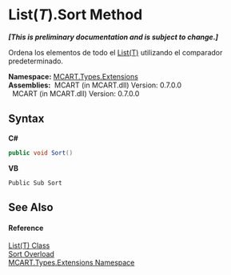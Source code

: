 # List(*T*).Sort Method 
 _**\[This is preliminary documentation and is subject to change.\]**_

Ordena los elementos de todo el <a href="e472f890-0d94-e75b-9f29-f49cc04a830f">List(T)</a> utilizando el comparador predeterminado.

**Namespace:**&nbsp;<a href="a8e71047-44e0-7000-43f0-67a6f5b9758c">MCART.Types.Extensions</a><br />**Assemblies:**&nbsp;&nbsp;MCART (in MCART.dll) Version: 0.7.0.0<br />&nbsp;&nbsp;MCART (in MCART.dll) Version: 0.7.0.0<br />

## Syntax

**C#**<br />
``` C#
public void Sort()
```

**VB**<br />
``` VB
Public Sub Sort
```


## See Also


#### Reference
<a href="e472f890-0d94-e75b-9f29-f49cc04a830f">List(T) Class</a><br /><a href="2680e0fa-de25-ada9-26b0-879c5b6963d9">Sort Overload</a><br /><a href="a8e71047-44e0-7000-43f0-67a6f5b9758c">MCART.Types.Extensions Namespace</a><br />